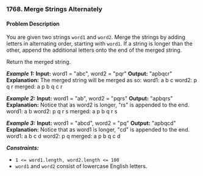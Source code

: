 ### 1768. Merge Strings Alternately

#### Problem Description

You are given two strings `word1` and `word2`. Merge the strings by adding letters in alternating order, starting with `word1`. If a string is longer than the other, append the additional letters onto the end of the merged string.

Return the merged string.

***Example 1:*** 
**Input:**  word1 = "abc", word2 = "pqr"
**Output:**  "apbqcr"
**Explanation:** The merged string will be merged as so:
word1:  a   b   c
word2:    p   q   r
merged: a p b q c r

***Example 2:*** 
**Input:**  word1 = "ab", word2 = "pqrs"
**Output:**  "apbqrs"
**Explanation:** Notice that as word2 is longer, "rs" is appended to the end.
word1:  a   b 
word2:    p   q   r   s
merged: a p b q   r   s

***Example 3:*** 
**Input:**  word1 = "abcd", word2 = "pq"
**Output:**  "apbqcd"
**Explanation:** Notice that as word1 is longer, "cd" is appended to the end.
word1:  a   b   c   d
word2:    p   q 
merged: a p b q c   d
 
***Constraints:*** 
- `1 <= word1.length, word2.length <= 100`
- `word1` and `word2` consist of lowercase English letters.